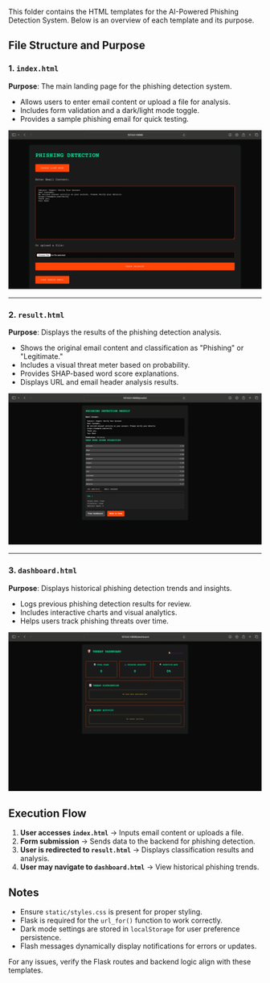 This folder contains the HTML templates for the AI-Powered Phishing Detection System. Below is an overview of each template and its purpose.

## File Structure and Purpose

### 1. `index.html`
**Purpose**: The main landing page for the phishing detection system.
- Allows users to enter email content or upload a file for analysis.
- Includes form validation and a dark/light mode toggle.
- Provides a sample phishing email for quick testing.

![Index Page](ss1.png)

---

### 2. `result.html`
**Purpose**: Displays the results of the phishing detection analysis.
- Shows the original email content and classification as "Phishing" or "Legitimate."
- Includes a visual threat meter based on probability.
- Provides SHAP-based word score explanations.
- Displays URL and email header analysis results.

![Results Page](ss2.png)

---

### 3. `dashboard.html`
**Purpose**: Displays historical phishing detection trends and insights.
- Logs previous phishing detection results for review.
- Includes interactive charts and visual analytics.
- Helps users track phishing threats over time.

![Dashboard Page](ss3.png)

## Execution Flow
1. **User accesses `index.html`** → Inputs email content or uploads a file.
2. **Form submission** → Sends data to the backend for phishing detection.
3. **User is redirected to `result.html`** → Displays classification results and analysis.
4. **User may navigate to `dashboard.html`** → View historical phishing trends.

## Notes
- Ensure `static/styles.css` is present for proper styling.
- Flask is required for the `url_for()` function to work correctly.
- Dark mode settings are stored in `localStorage` for user preference persistence.
- Flash messages dynamically display notifications for errors or updates.

For any issues, verify the Flask routes and backend logic align with these templates.

